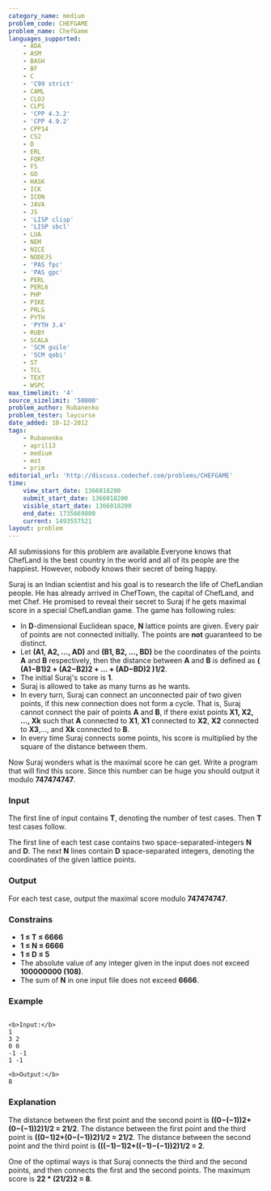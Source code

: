 ```yaml
---
category_name: medium
problem_code: CHEFGAME
problem_name: ChefGame
languages_supported:
    - ADA
    - ASM
    - BASH
    - BF
    - C
    - 'C99 strict'
    - CAML
    - CLOJ
    - CLPS
    - 'CPP 4.3.2'
    - 'CPP 4.9.2'
    - CPP14
    - CS2
    - D
    - ERL
    - FORT
    - FS
    - GO
    - HASK
    - ICK
    - ICON
    - JAVA
    - JS
    - 'LISP clisp'
    - 'LISP sbcl'
    - LUA
    - NEM
    - NICE
    - NODEJS
    - 'PAS fpc'
    - 'PAS gpc'
    - PERL
    - PERL6
    - PHP
    - PIKE
    - PRLG
    - PYTH
    - 'PYTH 3.4'
    - RUBY
    - SCALA
    - 'SCM guile'
    - 'SCM qobi'
    - ST
    - TCL
    - TEXT
    - WSPC
max_timelimit: '4'
source_sizelimit: '50000'
problem_author: Rubanenko
problem_tester: laycurse
date_added: 10-12-2012
tags:
    - Rubanenko
    - april13
    - medium
    - mst
    - prim
editorial_url: 'http://discuss.codechef.com/problems/CHEFGAME'
time:
    view_start_date: 1366018200
    submit_start_date: 1366018200
    visible_start_date: 1366018200
    end_date: 1735669800
    current: 1493557521
layout: problem
---
```

All submissions for this problem are available.Everyone knows that ChefLand is the best country in the world and all of its people are the happiest. However, nobody knows their secret of being happy.

Suraj is an Indian scientist and his goal is to research the life of ChefLandian people. He has already arrived in ChefTown, the capital of ChefLand, and met Chef. He promised to reveal their secret to Suraj if he gets maximal score in a special ChefLandian game. The game has following rules:

- In **D**-dimensional Euclidean space, **N** lattice points are given. Every pair of points are not connected initially. The points are **not** guaranteed to be distinct.
- Let **(A1, A2, ..., AD)** and **(B1, B2, ..., BD)** be the coordinates of the points **A** and **B** respectively, then the distance between **A** and **B** is defined as **( (A1−B1)2 + (A2−B2)2 + ... + (AD−BD)2 )1/2**.
- The initial Suraj's score is **1**.
- Suraj is allowed to take as many turns as he wants.
- In every turn, Suraj can connect an unconnected pair of two given points, if this new connection does not form a cycle. That is, Suraj cannot connect the pair of points **A** and **B**, if there exist points **X1, X2, ..., Xk** such that **A** connected to **X1**, **X1** connected to **X2**, **X2** connected to **X3**,..., and **Xk** connected to **B**.
- In every time Suraj connects some points, his score is multiplied by the square of the distance between them.

Now Suraj wonders what is the maximal score he can get. Write a program that will find this score. Since this number can be huge you should output it modulo **747474747**.

### Input

The first line of input contains **T**, denoting the number of test cases. Then **T** test cases follow.

The first line of each test case contains two space-separated-integers **N** and **D**. The next **N** lines contain **D** space-separated integers, denoting the coordinates of the given lattice points.

### Output

For each test case, output the maximal score modulo **747474747**.

### Constrains

- **1 ≤ T ≤ 6666**
- **1 ≤ N ≤ 6666**
- **1 ≤ D ≤ 5**
- The absolute value of any integer given in the input does not exceed **100000000 (108)**.
- The sum of **N** in one input file does not exceed **6666**.

### Example

```

<b>Input:</b>
1
3 2
0 0
-1 -1
1 -1

<b>Output:</b>
8

```
### Explanation

The distance between the first point and the second point is **((0−(−1))2+(0−(−1))2)1/2 = 21/2**.
The distance between the first point and the third point is **((0−1)2+(0−(−1))2)1/2 = 21/2**.
The distance between the second point and the third point is **(((−1)−1)2+((−1)−(−1))2)1/2 = 2**.

One of the optimal ways is that Suraj connects the third and the second points, and then connects the first and the second points. The maximum score is **22 \* (21/2)2 = 8**.